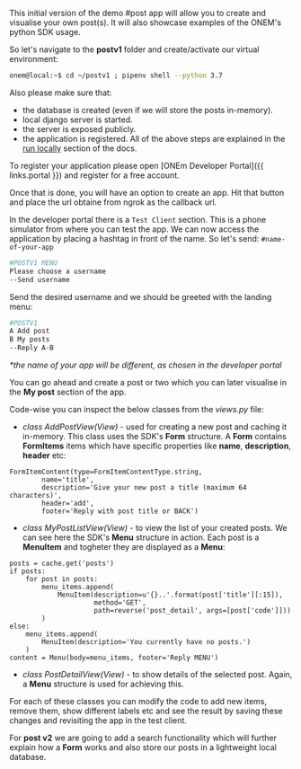 This initial version of the demo #post app will allow you to create and visualise your own post(s). It will also showcase examples of the ONEM's python SDK usage.

So let's navigate to the **postv1** folder and create/activate our virtual environment:

```bash
onem@local:~$ cd ~/postv1 ; pipenv shell --python 3.7
```


Also please make sure that:

 - the database is created (even if we will store the posts in-memory).
 - local django server is started.
 - the server is exposed publicly.
 - the application is registered.
All of the above steps are explained in the [run locally](/getting_started/python_run_local/) section of the docs.


To register your application please open [ONEm Developer Portal]({{ links.portal }}) and register for a free account.

Once that is done, you will have an option to create an app. Hit that button and place the url obtaine from ngrok as the callback url.

In the developer portal there is a `Test Client` section. This is a phone simulator from where you can test the app.
We can now access the application by placing a hashtag in front of the name. So let's send: `#name-of-your-app`

```bash
#POSTV1 MENU
Please choose a username
--Send username
```

Send the desired username and we should be greeted with the landing menu:
```bash
#POSTV1
A Add post
B My posts
--Reply A-B
```

_*the name of your app will be different, as chosen in the developer portal_

You can go ahead and create a post or two which you can later visualise in the **My post** section of the app.

Code-wise you can inspect the below classes from the *views.py* file:

 - *class AddPostView(View)* - used for creating a new post and caching it in-memory. This class uses the SDK's **Form** structure. A **Form** contains **FormItems** items which have specific properties like **name**, **description**, **header** etc:
```
FormItemContent(type=FormItemContentType.string,
        name='title',
        description='Give your new post a title (maximum 64 characters)',
        header='add',
        footer='Reply with post title or BACK')
```
 - *class MyPostListView(View)* - to view the list of your created posts. We can see here the SDK's **Menu** structure in action. Each post is a **MenuItem** and togheter they are displayed as a **Menu**:

```
posts = cache.get('posts')                                              
if posts:                                                               
    for post in posts:                                                  
        menu_items.append(                                              
            MenuItem(description=u'{}..'.format(post['title'][:15]),    
                     method='GET',                                      
                     path=reverse('post_detail', args=[post['code']]))  
        )                                                               
else:                                                                   
    menu_items.append(                                                  
        MenuItem(description='You currently have no posts.')            
    )                                                                   
content = Menu(body=menu_items, footer='Reply MENU') 
```

 - *class PostDetailView(View)* - to show details of the selected post. Again, a **Menu** structure is used for achieving this.

For each of these classes you can modify the code to add new items, remove them, show different labels etc and see the result by saving these changes and revisiting the app in the test client.


For **post v2** we are going to add a search functionality which will further explain how a **Form** works and also store our posts in a lightweight local database.

